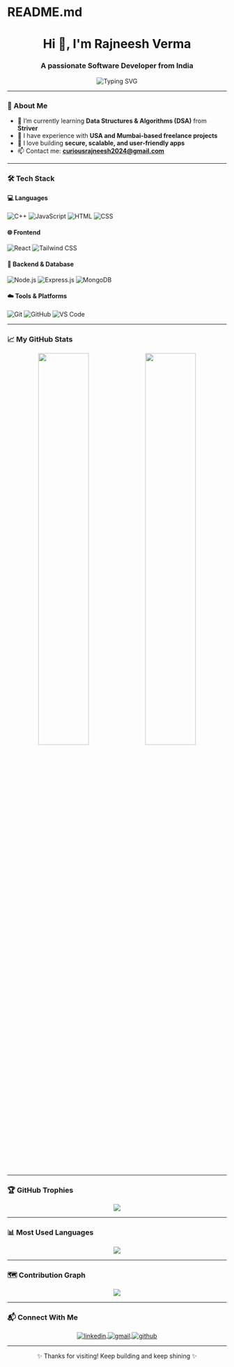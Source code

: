 # README.md

<h1 align="center">Hi 👋, I'm Rajneesh Verma</h1>
<h3 align="center">A passionate Software Developer from India</h3>

<p align="center">
  <img src="https://readme-typing-svg.demolab.com?font=Fira+Code&size=22&pause=1000&center=true&vCenter=true&width=435&lines=Full-Stack+Web+Developer;DSA+Lover;MERN+Stack+Engineer;Open+Source+Contributor;Freelancer+%7C+Tech+Explorer" alt="Typing SVG" />
</p>

---

### 🚀 About Me

- 🌱 I’m currently learning **Data Structures & Algorithms (DSA)** from **Striver**
- 🔭 I have experience with **USA and Mumbai-based freelance projects**
- 🎯 I love building **secure, scalable, and user-friendly apps**
- 📫 Contact me: **curiousrajneesh2024@gmail.com**

---

### 🛠️ Tech Stack

#### 💻 Languages  
![C++](https://img.shields.io/badge/C++-00599C?style=flat&logo=cplusplus&logoColor=white)
![JavaScript](https://img.shields.io/badge/JavaScript-F7DF1E?style=flat&logo=javascript&logoColor=black)
![HTML](https://img.shields.io/badge/HTML5-E34F26?style=flat&logo=html5&logoColor=white)
![CSS](https://img.shields.io/badge/CSS3-1572B6?style=flat&logo=css3&logoColor=white)

#### 🌐 Frontend  
![React](https://img.shields.io/badge/React-20232A?style=flat&logo=react&logoColor=61DAFB)
![Tailwind CSS](https://img.shields.io/badge/TailwindCSS-38B2AC?style=flat&logo=tailwind-css&logoColor=white)

#### 🔧 Backend & Database  
![Node.js](https://img.shields.io/badge/Node.js-43853D?style=flat&logo=node.js&logoColor=white)
![Express.js](https://img.shields.io/badge/Express.js-404D59?style=flat)
![MongoDB](https://img.shields.io/badge/MongoDB-4EA94B?style=flat&logo=mongodb&logoColor=white)

#### ☁️ Tools & Platforms  
![Git](https://img.shields.io/badge/Git-F05032?style=flat&logo=git&logoColor=white)
![GitHub](https://img.shields.io/badge/GitHub-181717?style=flat&logo=github)
![VS Code](https://img.shields.io/badge/VS%20Code-007ACC?style=flat&logo=visual-studio-code&logoColor=white)

---

### 📈 My GitHub Stats

<p align="center">
  <img src="https://github-readme-stats.vercel.app/api?username=curiousrajneesh27&show_icons=true&theme=radical" width="48%" />
  <img src="https://github-readme-streak-stats.herokuapp.com?user=curiousrajneesh27&theme=radical&hide_border=false" width="48%"/>
</p>

---

### 🏆 GitHub Trophies

<p align="center">
  <img src="https://github-profile-trophy.vercel.app/?username=curiousrajneesh27&theme=radical&row=1&column=7" />
</p>

---

### 📊 Most Used Languages

<p align="center">
  <img src="https://github-readme-stats.vercel.app/api/top-langs/?username=curiousrajneesh27&layout=compact&theme=radical&langs_count=8" />
</p>

---

### 🗺️ Contribution Graph

<p align="center">
  <img src="https://github-readme-activity-graph.vercel.app/graph?username=curiousrajneesh27&theme=react-dark&hide_border=true" />
</p>

---

### 📬 Connect With Me

<p align="center">
  <a href="https://www.linkedin.com/in/rajneesh-verma-4a871825b" target="blank">
    <img align="center" src="https://img.shields.io/badge/LinkedIn-%230077B5.svg?style=flat&logo=linkedin&logoColor=white" alt="linkedin" />
  </a>
  <a href="mailto:curiousrajneesh2024@gmail.com" target="blank">
    <img align="center" src="https://img.shields.io/badge/Gmail-D14836?style=flat&logo=gmail&logoColor=white" alt="gmail" />
  </a>
  <a href="https://github.com/curiousrajneesh27" target="blank">
    <img align="center" src="https://img.shields.io/badge/GitHub-100000?style=flat&logo=github&logoColor=white" alt="github" />
  </a>
</p>

---

<p align="center">✨ Thanks for visiting! Keep building and keep shining ✨</p>
